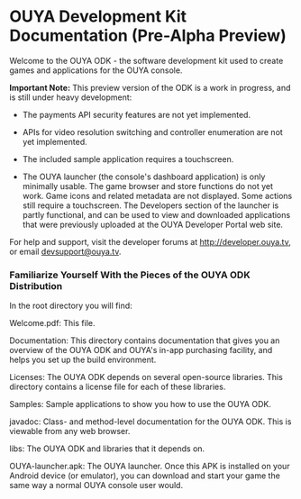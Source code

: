 # OUYA Development Kit Documentation (Pre-Alpha Preview)

Welcome to the OUYA ODK - the software development kit used to create games and applications for the OUYA console. 

**Important Note:** This preview version of the ODK is a work in progress, and is still under heavy development: 

- The payments API security features are not yet implemented.

- APIs for video resolution switching and controller enumeration are not yet implemented. 

- The included sample application requires a touchscreen.

- The OUYA launcher (the console's dashboard application) is only minimally usable. The game browser and store functions do not yet work. Game icons and related metadata are not displayed. Some actions still require a touchscreen. The Developers section of the launcher is partly functional, and can be used to view and downloaded applications that were previously uploaded at the OUYA Developer Portal web site.

For help and support, visit the developer forums at http://developer.ouya.tv, or email devsupport@ouya.tv.


### Familiarize Yourself With the Pieces of the OUYA ODK Distribution

In the root directory you will find:

Welcome.pdf: This file.

Documentation: This directory contains documentation that gives you an overview of the OUYA ODK and OUYA's in-app purchasing facility, and helps you set up the build environment.

Licenses: The OUYA ODK depends on several open-source libraries. This directory contains a license file for each of these libraries.

Samples: Sample applications to show you how to use the OUYA ODK.

javadoc: Class- and method-level documentation for the OUYA ODK. This is viewable from any web browser.

libs: The OUYA ODK and libraries that it depends on.

OUYA-launcher.apk: The OUYA launcher. Once this APK is installed on your Android device (or emulator), you can download and start your game the same way a normal OUYA console user would.
